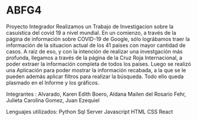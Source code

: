 # ABFG4

Proyecto Integrador 
Realizamos un Trabajo de Investigacion sobre la casuistica del covid 19 a nivel mundial.
En un comienzo, a través de la página de información sobre COVID-19 de Google, sólo lográbamos traer la información de la situacion actual de los 41 paises con mayor cantidad de casos.
A raíz de eso, y con la intención de realizar una investgación más profunda, llegamos a través de la página de la Cruz Roja Internacional, a poder extraer la información completa de todos los países. 
Luego se realizó una Aplicación para poder mostrar la información recabada, a la que se le pueden además aplicar filtros para realizar la búsqueda. Todo ello queda plasmado en el Informe y los gráficos.

Integrantes : 
Alvarado, Karen  Edith
Boero, Aldana Mailen del Rosario
Fehr, Julieta Carolina 
Gomez, Juan Ezequiel


Lenguajes utilizados: 
Python
Sql Server
Javascript
HTML
CSS
React

